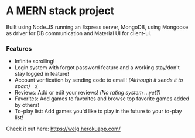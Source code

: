 # A MERN stack project

Built using Node.JS running an Express server, MongoDB, using Mongoose as driver for DB communication and Material UI for client-ui.

### Features

- Infinite scrolling!
- Login system with forgot password feature and a working stay/don&apos;t stay logged in feature!
- Account verification by sending code to email!  _(Although it sends it to spam)_ &nbsp; :(
- Reviews: Add or edit your reviews! _(No rating system ...yet?)_
- Favorites: Add games to favorites and browse top favorite games added by others!
- To-play list: Add games you&apos;d like to play in the future to your to-play list!

Check it out here: https://welg.herokuapp.com/
